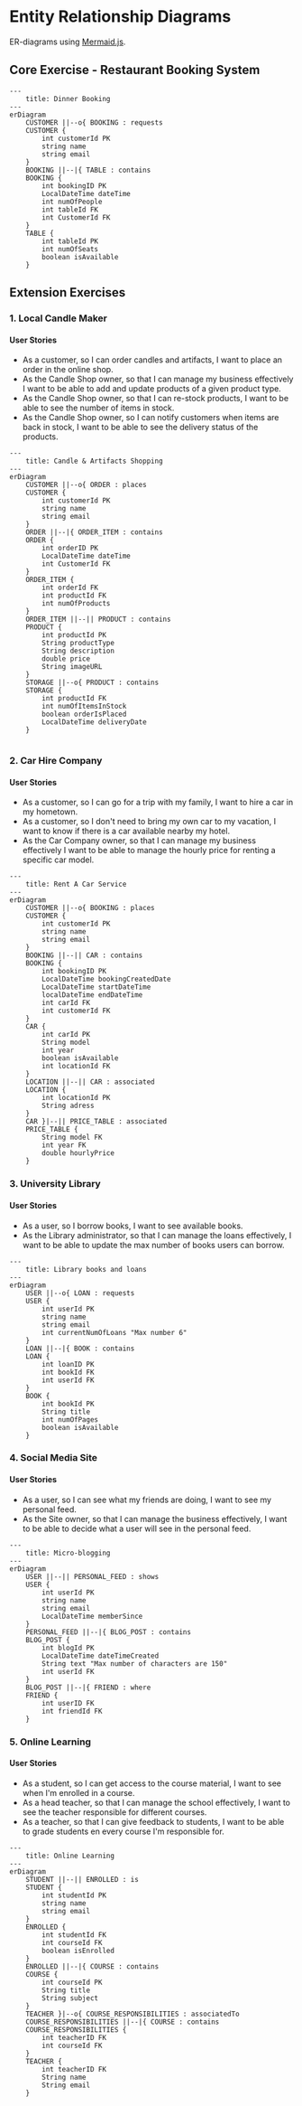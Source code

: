 # Entity Relationship Diagrams

ER-diagrams using [Mermaid.js](https://mermaid.js.org/syntax/entityRelationshipDiagram.html).

## Core Exercise - Restaurant Booking System
```mermaid
---
    title: Dinner Booking
---
erDiagram
    CUSTOMER ||--o{ BOOKING : requests
    CUSTOMER {
        int customerId PK
        string name
        string email
    }
    BOOKING ||--|{ TABLE : contains
    BOOKING {
        int bookingID PK
        LocalDateTime dateTime
        int numOfPeople
        int tableId FK
        int CustomerId FK
    }
    TABLE {
        int tableId PK
        int numOfSeats
        boolean isAvailable
    }
```

## Extension Exercises

### 1. Local Candle Maker
#### User Stories
- As a customer, so I can order candles and artifacts, I want to place an order in the online shop.
- As the Candle Shop owner, so that I can manage my business effectively I want to be able to add and update products of a given product type.
- As the Candle Shop owner, so that I can re-stock products, I want to be able to see the number of items in stock.
- As the Candle Shop owner, so I can notify customers when items are back in stock, I want to be able to see the delivery status of the products.

```mermaid
---
    title: Candle & Artifacts Shopping
---
erDiagram
    CUSTOMER ||--o{ ORDER : places
    CUSTOMER {
        int customerId PK
        string name
        string email
    }
    ORDER ||--|{ ORDER_ITEM : contains
    ORDER {
        int orderID PK
        LocalDateTime dateTime
        int CustomerId FK
    }
    ORDER_ITEM {
        int orderId FK
        int productId FK
        int numOfProducts
    }
    ORDER_ITEM ||--|| PRODUCT : contains
    PRODUCT {
        int productId PK
        String productType
        String description
        double price
        String imageURL
    }
    STORAGE ||--o{ PRODUCT : contains
    STORAGE {
        int productId FK
        int numOfItemsInStock
        boolean orderIsPlaced
        LocalDateTime deliveryDate
    }
    
```

### 2. Car Hire Company
#### User Stories
- As a customer, so I can go for a trip with my family, I want to hire a car in my hometown.
- As a customer, so I don't need to bring my own car to my vacation, I want to know if there is a car available nearby my hotel.
- As the Car Company owner, so that I can manage my business effectively I want to be able to manage the hourly price for renting a specific car model.

```mermaid
---
    title: Rent A Car Service
---
erDiagram
    CUSTOMER ||--o{ BOOKING : places
    CUSTOMER {
        int customerId PK
        string name
        string email
    }
    BOOKING ||--|| CAR : contains
    BOOKING {
        int bookingID PK
        LocalDateTime bookingCreatedDate
        LocalDateTime startDateTime
        localDateTime endDateTime
        int carId FK
        int customerId FK
    }
    CAR {
        int carId PK
        String model
        int year
        boolean isAvailable
        int locationId FK
    }
    LOCATION ||--|| CAR : associated
    LOCATION {
        int locationId PK
        String adress
    }
    CAR }|--|| PRICE_TABLE : associated
    PRICE_TABLE {
        String model FK
        int year FK
        double hourlyPrice
    }
```
### 3. University Library
#### User Stories
- As a user, so I borrow books, I want to see available books.
- As the Library administrator, so that I can manage the loans effectively, I want to be able to update the max number of books users can borrow.

```mermaid
---
    title: Library books and loans
---
erDiagram
    USER ||--o{ LOAN : requests
    USER {
        int userId PK
        string name
        string email
        int currentNumOfLoans "Max number 6"
    }
    LOAN ||--|{ BOOK : contains
    LOAN {
        int loanID PK
        int bookId FK
        int userId FK
    }
    BOOK {
        int bookId PK
        String title
        int numOfPages
        boolean isAvailable
    }
```

### 4. Social Media Site
#### User Stories
- As a user, so I can see what my friends are doing, I want to see my personal feed.
- As the Site owner, so that I can manage the business effectively, I want to be able to decide what a user will see in the personal feed.

```mermaid
---
    title: Micro-blogging
---
erDiagram
    USER ||--|| PERSONAL_FEED : shows
    USER {
        int userId PK
        string name
        string email
        LocalDateTime memberSince
    }
    PERSONAL_FEED ||--|{ BLOG_POST : contains
    BLOG_POST {
        int blogId PK
        LocalDateTime dateTimeCreated
        String text "Max number of characters are 150"
        int userId FK
    }
    BLOG_POST ||--|{ FRIEND : where
    FRIEND {
        int userID FK
        int friendId FK
    }
```

### 5. Online Learning
#### User Stories
- As a student, so I can get access to the course material, I want to see when I'm enrolled in a course.
- As a head teacher, so that I can manage the school effectively, I want to see the teacher responsible for different courses.
- As a teacher, so that I can give feedback to students, I want to be able to grade students en every course I'm responsible for.

```mermaid
---
    title: Online Learning
---
erDiagram
    STUDENT ||--|| ENROLLED : is
    STUDENT {
        int studentId PK
        string name
        string email
    }
    ENROLLED {
        int studentId FK
        int courseId FK
        boolean isEnrolled
    }
    ENROLLED ||--|{ COURSE : contains
    COURSE {
        int courseId PK
        String title
        String subject
    }
    TEACHER }|--o{ COURSE_RESPONSIBILITIES : associatedTo
    COURSE_RESPONSIBILITIES ||--|{ COURSE : contains
    COURSE_RESPONSIBILITIES {
        int teacherID FK
        int courseId FK
    }
    TEACHER {
        int teacherID FK
        String name
        String email
    }
```